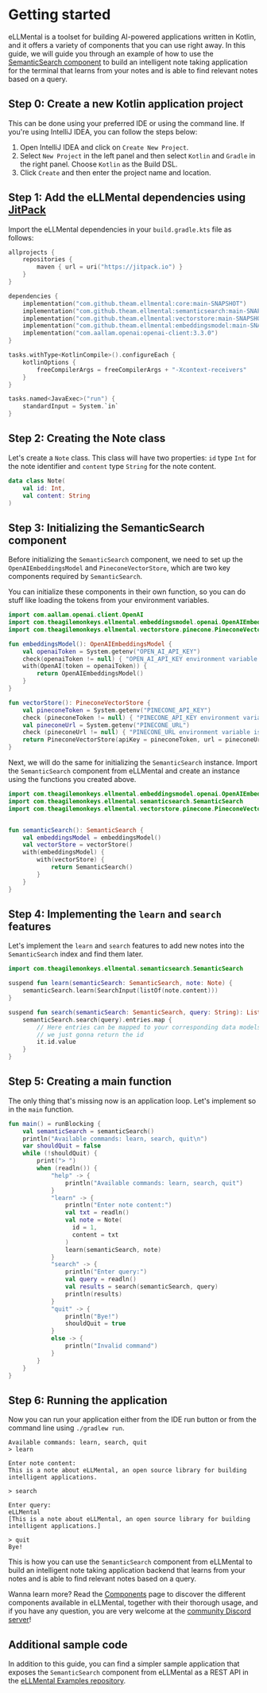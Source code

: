 # Getting started

eLLMental is a toolset for building AI-powered applications written in Kotlin, and it offers a variety of components
that you can use right away. In this guide, we will guide you through an example of how to use
the [SemanticSearch component](/api_docs/ellmental/com.theagilemonkeys.ellmental.semanticsearch/) to build an
intelligent note taking application for the terminal that learns from your notes and is able to find
relevant notes based on a query.

## Step 0: Create a new Kotlin application project

This can be done using your preferred IDE or using the command line. If you're using IntelliJ IDEA,
you can follow the steps below:

1. Open IntelliJ IDEA and click on `Create New Project`.
2. Select `New Project` in the left panel and then select `Kotlin` and `Gradle` in the right panel. Choose `Kotlin` as
   the Build DSL.
3. Click `Create` and then enter the project name and location.

## Step 1: Add the eLLMental dependencies using [JitPack](https://jitpack.io)

Import the eLLMental dependencies in your `build.gradle.kts` file as follows:

```kotlin
allprojects {
    repositories {
        maven { url = uri("https://jitpack.io") }
    }
}

dependencies {
    implementation("com.github.theam.ellmental:core:main-SNAPSHOT")
    implementation("com.github.theam.ellmental:semanticsearch:main-SNAPSHOT")
    implementation("com.github.theam.ellmental:vectorstore:main-SNAPSHOT")
    implementation("com.github.theam.ellmental:embeddingsmodel:main-SNAPSHOT")
    implementation("com.aallam.openai:openai-client:3.3.0")
}

tasks.withType<KotlinCompile>().configureEach {
    kotlinOptions {
        freeCompilerArgs = freeCompilerArgs + "-Xcontext-receivers"
    }
}

tasks.named<JavaExec>("run") {
    standardInput = System.`in`
}
```

## Step 2: Creating the Note class

Let's create a `Note` class. This class will have two
properties: `id` type `Int` for the note identifier and `content` type `String` for the note content.

```kotlin
data class Note(
    val id: Int,
    val content: String
)
```

## Step 3: Initializing the SemanticSearch component

Before initializing the `SemanticSearch` component, we need to set up the `OpenAIEmbeddingsModel`
and `PineconeVectorStore`, which are two key components required by `SemanticSearch`.

You can initialize these components in their own function, so you can do stuff like loading the
tokens from your environment variables.

```kotlin
import com.aallam.openai.client.OpenAI
import com.theagilemonkeys.ellmental.embeddingsmodel.openai.OpenAIEmbeddingsModel
import com.theagilemonkeys.ellmental.vectorstore.pinecone.PineconeVectorStore

fun embeddingsModel(): OpenAIEmbeddingsModel {
    val openaiToken = System.getenv("OPEN_AI_API_KEY")
    check(openaiToken != null) { "OPEN_AI_API_KEY environment variable is not set" }
    with(OpenAI(token = openaiToken)) {
        return OpenAIEmbeddingsModel()
    }
}

fun vectorStore(): PineconeVectorStore {
    val pineconeToken = System.getenv("PINECONE_API_KEY")
    check (pineconeToken != null) { "PINECONE_API_KEY environment variable is not set" }
    val pineconeUrl = System.getenv("PINECONE_URL")
    check (pineconeUrl != null) { "PINECONE_URL environment variable is not set" }
    return PineconeVectorStore(apiKey = pineconeToken, url = pineconeUrl)
}
```

Next, we will do the same for initializing the `SemanticSearch` instance. Import the `SemanticSearch` component
from eLLMental and create an instance using the functions you created above.

```kotlin
import com.theagilemonkeys.ellmental.embeddingsmodel.openai.OpenAIEmbeddingsModel
import com.theagilemonkeys.ellmental.semanticsearch.SemanticSearch
import com.theagilemonkeys.ellmental.vectorstore.pinecone.PineconeVectorStore


fun semanticSearch(): SemanticSearch {
    val embeddingsModel = embeddingsModel()
    val vectorStore = vectorStore()
    with(embeddingsModel) {
        with(vectorStore) {
            return SemanticSearch()
        }
    }
}
```

## Step 4: Implementing the `learn` and `search` features

Let's implement the `learn` and `search` features to add new notes into the `SemanticSearch` index and find them
later.

```kotlin
import com.theagilemonkeys.ellmental.semanticsearch.SemanticSearch

suspend fun learn(semanticSearch: SemanticSearch, note: Note) {
    semanticSearch.learn(SearchInput(listOf(note.content)))
}

suspend fun search(semanticSearch: SemanticSearch, query: String): List<String> {
    semanticSearch.search(query).entries.map {
        // Here entries can be mapped to your corresponding data models based on the returned `SemanticEntry` object
        // we just gonna return the id
        it.id.value
    }
}
```

## Step 5: Creating a main function

The only thing that's missing now is an application loop. Let's implement so in the `main` function.

```kotlin
fun main() = runBlocking {
    val semanticSearch = semanticSearch()
    println("Available commands: learn, search, quit\n")
    var shouldQuit = false
    while (!shouldQuit) {
        print("> ")
        when (readln()) {
            "help" -> {
                println("Available commands: learn, search, quit")
            }
            "learn" -> {
                println("Enter note content:")
                val txt = readln()
                val note = Note(
                  id = 1,
                  content = txt
                )
                learn(semanticSearch, note)
            }
            "search" -> {
                println("Enter query:")
                val query = readln()
                val results = search(semanticSearch, query)
                println(results)
            }
            "quit" -> {
                println("Bye!")
                shouldQuit = true
            }
            else -> {
                println("Invalid command")
            }
        }
    }
}
```

## Step 6: Running the application

Now you can run your application either from the IDE run button or from the command line using `./gradlew run`.

```text
Available commands: learn, search, quit
> learn

Enter note content:
This is a note about eLLMental, an open source library for building intelligent applications.

> search

Enter query:
eLLMental
[This is a note about eLLMental, an open source library for building intelligent applications.]

> quit
Bye!
```

This is how you can use the `SemanticSearch` component from eLLMental to build an intelligent note taking application
backend that learns from your notes and is able to find relevant notes based on a query.

Wanna learn more? Read the [Components](./Components.mdx)
page to discover the different components available in eLLMental, together with their thorough usage, and if you have
any question,
you are very welcome at the [community Discord server](https://discord.gg/34cBbvjjAx)!

## Additional sample code

In addition to this guide, you can find a simpler sample application that exposes the `SemanticSearch` component from
eLLMental as a REST API in
the [eLLMental Examples repository](https://github.com/theam/eLLMental/tree/main/examples/semanticsearchservicedemo).
